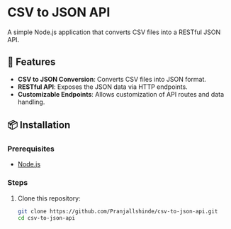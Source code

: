 # CSV to JSON API

A simple Node.js application that converts CSV files into a RESTful JSON API.

## 🚀 Features

- **CSV to JSON Conversion**: Converts CSV files into JSON format.
- **RESTful API**: Exposes the JSON data via HTTP endpoints.
- **Customizable Endpoints**: Allows customization of API routes and data handling.

## 📦 Installation

### Prerequisites

- [Node.js](https://nodejs.org/)

### Steps

1. Clone this repository:

   ```bash
   git clone https://github.com/Pranjallshinde/csv-to-json-api.git
   cd csv-to-json-api
